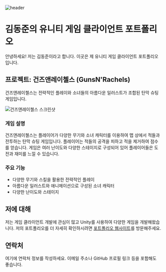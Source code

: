 ![header](https://capsule-render.vercel.app/api?type=waving&color=gradient&height=250&section=header&text=김동준%20포트폴리오&fontSize=70)
<br>
# 김동준의 유니티 게임 클라이언트 포트폴리오

안녕하세요! 저는 김동준이라고 합니다. 이곳은 제 유니티 게임 클라이언트 포트폴리오입니다.

## 프로젝트: 건즈앤레이첼스 (GunsN'Rachels)

건즈앤레이첼스는 전략적인 플레이와 소녀들의 아름다운 일러스트가 조합된 탄막 슈팅 게임입니다.

![건즈앤레이첼스 스크린샷](https://raw.githubusercontent.com/your-username/your-repo/master/path/to/screenshot.png)

### 게임 설명

건즈앤레이첼스는 플레이어가 다양한 무기와 소녀 캐릭터를 이용하여 맵 상에서 적들과 전투하는 탄막 슈팅 게임입니다. 플레이어는 적들의 공격을 피하고 적을 제거하여 점수를 얻습니다. 게임은 여러 난이도와 다양한 스테이지로 구성되어 있어 플레이어들은 도전과 재미를 느낄 수 있습니다.

### 주요 기능

- 다양한 무기와 스킬을 활용한 전략적인 플레이
- 아름다운 일러스트와 애니메이션으로 구성된 소녀 캐릭터
- 다양한 난이도와 스테이지

## 저에 대해

저는 게임 클라이언트 개발에 관심이 많고 Unity를 사용하여 다양한 게임을 개발해왔습니다. 저의 포트폴리오를 더 자세히 확인하시려면 [포트폴리오 웹사이트](https://your-portfolio-website.com)를 방문해주세요.

## 연락처

여기에 연락처 정보를 작성하세요. 이메일 주소나 GitHub 프로필 링크 등을 포함해도 좋습니다.
